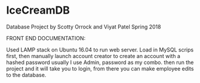 # IceCreamDB

Database Project by Scotty Orrock and Viyat Patel
Spring 2018


FRONT END DOCUMENTATION:

Used LAMP stack on Ubuntu 16.04 to run web server.
Load in MySQL scrips first, then manually launch account creator to create an account with a hashed password
usually I use Admin, password as my combo.
then run the project and it will take you to login, from there you can make employee edits to the database.

